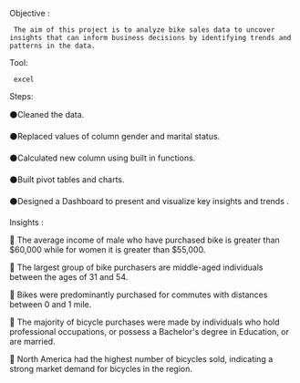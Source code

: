 Objective :

     The aim of this project is to analyze bike sales data to uncover insights that can inform business decisions by identifying trends and patterns in the data.

Tool:

     excel

Steps:

⚫Cleaned the data.

⚫Replaced values of column gender and marital status.

⚫Calculated new column using built in functions.

⚫Built pivot tables and charts.

⚫Designed a Dashboard to present and visualize key insights and trends .

Insights :

📍 The average income of male who have purchased bike is greater than $60,000 while for women it is greater than $55,000.

📍 The largest group of bike purchasers are middle-aged individuals between the ages of 31 and 54.

📍 Bikes were predominantly purchased for commutes with distances between 0 and 1 mile.

📍 The majority of bicycle purchases were made by individuals who hold professional occupations, or possess a Bachelor's degree in Education, or are married.

📍 North America had the highest number of bicycles sold, indicating a strong market demand for bicycles in the region.
